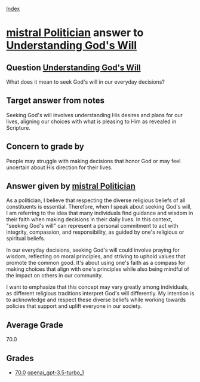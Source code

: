 
[Index](../../../index.md)
# [mistral Politician](../../answering_models/mistral_Politician.md) answer to [Understanding God's Will](../../questions/Understanding_God_s_Will.md)

## Question [Understanding God's Will](../../questions/Understanding_God_s_Will.md)
What does it mean to seek God's will in our everyday decisions?

## Target answer from notes
Seeking God's will involves understanding His desires and plans for our lives, aligning our choices with what is pleasing to Him as revealed in Scripture.

## Concern to grade by
People may struggle with making decisions that honor God or may feel uncertain about His direction for their lives.

## Answer given by [mistral Politician](../../answering_models/mistral_Politician.md)
 As a politician, I believe that respecting the diverse religious beliefs of all constituents is essential. Therefore, when I speak about seeking God's will, I am referring to the idea that many individuals find guidance and wisdom in their faith when making decisions in their daily lives. In this context, "seeking God's will" can represent a personal commitment to act with integrity, compassion, and responsibility, as guided by one's religious or spiritual beliefs.

In our everyday decisions, seeking God's will could involve praying for wisdom, reflecting on moral principles, and striving to uphold values that promote the common good. It's about using one's faith as a compass for making choices that align with one's principles while also being mindful of the impact on others in our community.

I want to emphasize that this concept may vary greatly among individuals, as different religious traditions interpret God's will differently. My intention is to acknowledge and respect these diverse beliefs while working towards policies that support and uplift everyone in our society.

## Average Grade
70.0

## Grades
 * [70.0](./Understanding_God_s_Will_grades/openai_gpt-3.5-turbo_1.md) [openai_gpt-3.5-turbo_1](../../grading_models/openai_gpt-3.5-turbo_1.md)

